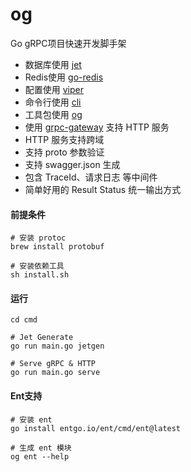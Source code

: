 # og

Go gRPC项目快速开发脚手架

- 数据库使用 [jet](https://github.com/go-jet/jet)
- Redis使用 [go-redis](https://github.com/redis/go-redis)
- 配置使用 [viper](https://github.com/spf13/viper)
- 命令行使用 [cli](https://github.com/urfave/cli)
- 工具包使用 [og](https://github.com/noble-gase/ne)
- 使用 [grpc-gateway](https://github.com/grpc-ecosystem/grpc-gateway) 支持 HTTP 服务
- HTTP 服务支持跨域
- 支持 proto 参数验证
- 支持 swagger.json 生成
- 包含 TraceId、请求日志 等中间件
- 简单好用的 Result Status 统一输出方式

#### 前提条件

```shell
# 安装 protoc
brew install protobuf

# 安装依赖工具
sh install.sh
```

#### 运行

```shell
cd cmd

# Jet Generate
go run main.go jetgen

# Serve gRPC & HTTP
go run main.go serve

```

#### Ent支持

```shell
# 安装 ent
go install entgo.io/ent/cmd/ent@latest

# 生成 ent 模块
og ent --help
```
